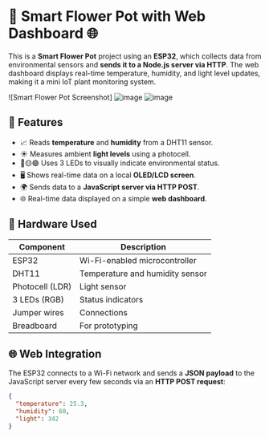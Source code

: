 # 🌱 Smart Flower Pot with Web Dashboard 🌐

This is a **Smart Flower Pot** project using an **ESP32**, which collects data from environmental sensors and **sends it to a Node.js server via HTTP**. The web dashboard displays real-time temperature, humidity, and light level updates, making it a mini IoT plant monitoring system.

![Smart Flower Pot Screenshot]
![image](https://github.com/user-attachments/assets/5c55b87d-9156-4405-902d-7379f8ca9976)
![image](https://github.com/user-attachments/assets/ed936f3c-33fc-4bb9-9e1d-aa8fbcc40f37)



## 🧠 Features

- 📈 Reads **temperature** and **humidity** from a DHT11 sensor.
- ☀️ Measures ambient **light levels** using a photocell.
- 🔴🟡🟢 Uses 3 LEDs to visually indicate environmental status.
- 🖥️ Shows real-time data on a local **OLED/LCD screen**.
- 🌍 Sends data to a **JavaScript server via HTTP POST**.
- 🌐 Real-time data displayed on a simple **web dashboard**.

## 🧰 Hardware Used

| Component        | Description                      |
|------------------|----------------------------------|
| ESP32            | Wi-Fi-enabled microcontroller    |
| DHT11            | Temperature and humidity sensor  |
| Photocell (LDR)  | Light sensor                     |
| 3 LEDs (RGB)     | Status indicators                |
| Jumper wires     | Connections                      |
| Breadboard       | For prototyping                  |

## 🌐 Web Integration

The ESP32 connects to a Wi-Fi network and sends a **JSON payload** to the JavaScript server every few seconds via an **HTTP POST request**:

```json
{
  "temperature": 25.3,
  "humidity": 60,
  "light": 342
}
